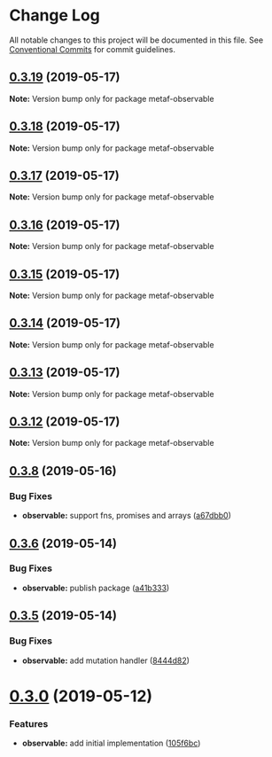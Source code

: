# Change Log

All notable changes to this project will be documented in this file.
See [Conventional Commits](https://conventionalcommits.org) for commit guidelines.

## [0.3.19](https://github.com/Igmat/metaf/compare/v0.3.18...v0.3.19) (2019-05-17)

**Note:** Version bump only for package metaf-observable





## [0.3.18](https://github.com/Igmat/metaf/compare/v0.3.17...v0.3.18) (2019-05-17)

**Note:** Version bump only for package metaf-observable





## [0.3.17](https://github.com/Igmat/metaf/compare/v0.3.16...v0.3.17) (2019-05-17)

**Note:** Version bump only for package metaf-observable





## [0.3.16](https://github.com/Igmat/metaf/compare/v0.3.15...v0.3.16) (2019-05-17)

**Note:** Version bump only for package metaf-observable





## [0.3.15](https://github.com/Igmat/metaf/compare/v0.3.14...v0.3.15) (2019-05-17)

**Note:** Version bump only for package metaf-observable





## [0.3.14](https://github.com/Igmat/metaf/compare/v0.3.13...v0.3.14) (2019-05-17)

**Note:** Version bump only for package metaf-observable





## [0.3.13](https://github.com/Igmat/metaf/compare/v0.3.12...v0.3.13) (2019-05-17)

**Note:** Version bump only for package metaf-observable





## [0.3.12](https://github.com/Igmat/metaf/compare/v0.3.11...v0.3.12) (2019-05-17)

**Note:** Version bump only for package metaf-observable





## [0.3.8](https://github.com/Igmat/metaf/compare/v0.3.7...v0.3.8) (2019-05-16)


### Bug Fixes

* **observable:** support fns, promises and arrays ([a67dbb0](https://github.com/Igmat/metaf/commit/a67dbb0))





## [0.3.6](https://github.com/Igmat/metaf/compare/v0.3.5...v0.3.6) (2019-05-14)


### Bug Fixes

* **observable:** publish package ([a41b333](https://github.com/Igmat/metaf/commit/a41b333))





## [0.3.5](https://github.com/Igmat/metaf/compare/v0.3.4...v0.3.5) (2019-05-14)


### Bug Fixes

* **observable:** add mutation handler ([8444d82](https://github.com/Igmat/metaf/commit/8444d82))





# [0.3.0](https://github.com/Igmat/metaf/compare/v0.2.35...v0.3.0) (2019-05-12)


### Features

* **observable:** add initial implementation ([105f6bc](https://github.com/Igmat/metaf/commit/105f6bc))

